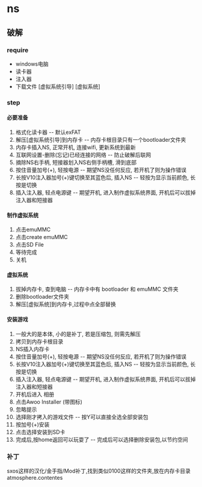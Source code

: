 # ns

## 破解

### require

- windows电脑
- 读卡器
- 注入器
- 下载文件 [虚拟系统引导] [虚拟系统]

### step

#### 必要准备

1. 格式化读卡器 -- 默认exFAT
2. 解压[虚拟系统引导]到内存卡 -- 内存卡根目录只有一个bootloader文件夹
3. 内存卡插入NS, 正常开机, 连接wifi, 更新系统到最新
4. 互联网设置-删除(忘记)已经连接的网络 -- 防止破解后联网
5. 摘除NS右手柄, 短接器划入NS右侧手柄槽, 滑到底部
6. 按住音量加号(+), 轻按电源 -- 期望NS没任何反应, 若开机了则为操作错误
7. 长按V10注入器加号(+)键切换至其蓝色后, 插入NS -- 轻按为显示当前颜色, 长按是切换
8. 插入注入器, 轻点电源键 -- 期望开机, 进入制作虚拟系统界面, 开机后可以拔掉注入器和短接器

#### 制作虚拟系统

1. 点击emuMMC
2. 点击create emuMMC
3. 点击SD File
4. 等待完成
5. 关机

#### 虚拟系统

1. 拔掉内存卡, 查到电脑 -- 内存卡中有 bootloader 和 emuMMC 文件夹
2. 删除bootloader文件夹
3. 解压[虚拟系统]到内存卡,过程中点全部替换

#### 安装游戏

1. 一般大的是本体, 小的是补丁, 若是压缩包, 则需先解压
2. 拷贝到内存卡根目录
3. NS插入内存卡
4. 按住音量加号(+), 轻按电源 -- 期望NS没任何反应, 若开机了则为操作错误
5. 长按V10注入器加号(+)键切换至其蓝色后, 插入NS -- 轻按为显示当前颜色, 长按是切换
6. 插入注入器, 轻点电源键 -- 期望开机, 进入制作虚拟系统界面, 开机后可以拔掉注入器和短接器
7. 开机后进入 相册
8. 点击Awoo Installer (带图标)
9. 忽略提示
10. 选择刚才拷入的游戏文件 -- 按Y可以直接全选全部安装包
11. 按加号(+)安装
12. 点击选择安装到SD卡
13. 完成后,按home返回可以玩耍了 -- 完成后可以选择删除安装包,以节约空间

### 补丁

sxos这样的汉化/金手指/Mod补丁,找到类似0100这样的文件夹,放在内存卡目录 atmosphere.contentes